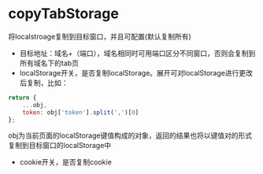 # copyTabStorage
将localstroage复制到目标窗口，并且可配置(默认复制所有)

- 目标地址：域名+（端口），域名相同时可用端口区分不同窗口，否则会复制到所有域名下的tab页
- localStorage开关，是否复制localStorage。展开可对localStorage进行更改后复制，比如：

```js
return {
	...obj,
    token: obj['token'].split(',')[0]
};

```
obj为当前页面的localStorage键值构成的对象，返回的结果也将以键值对的形式复制到目标窗口的localStorage中

- cookie开关，是否复制cookie
